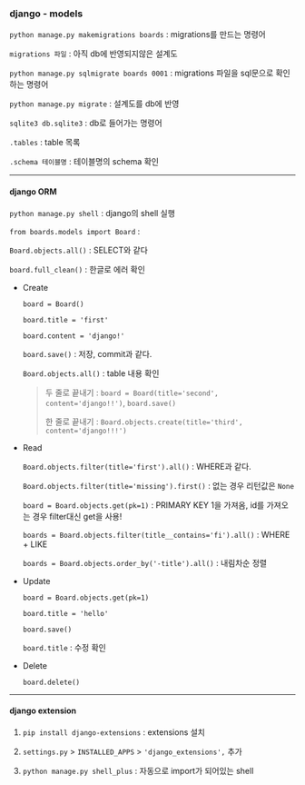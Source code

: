 ### django - models

`python manage.py makemigrations boards` : migrations를 만드는 명령어

`migrations 파일` : 아직 db에 반영되지않은 설계도

`python manage.py sqlmigrate boards 0001` : migrations 파일을 sql문으로 확인하는 명령어

`python manage.py migrate` : 설계도를 db에 반영

`sqlite3 db.sqlite3` : db로 들어가는 명령어

`.tables` : table 목록

`.schema 테이블명` : 테이블명의 schema 확인

------------------

#### django ORM

`python manage.py shell` : django의 shell 실행

`from boards.models import Board` : 

`Board.objects.all()` : SELECT와 같다

`board.full_clean()` : 한글로 에러 확인

* Create

  `board = Board()`

  `board.title = 'first'`

  `board.content = 'django!'`

  `board.save()` : 저장, commit과 같다.

  `Board.objects.all()` : table 내용 확인

  > 두 줄로 끝내기 : `board = Board(title='second', content='django!!')`, `board.save()`
  >
  > 한 줄로 끝내기 : `Board.objects.create(title='third', content='django!!!')`

* Read

  `Board.objects.filter(title='first').all()` : WHERE과 같다.

  `Board.objects.filter(title='missing').first()` : 없는 경우 리턴값은 `None`

  `board = Board.objects.get(pk=1)` : PRIMARY KEY 1을 가져옴, id를 가져오는 경우 filter대신 get을 사용!

  `boards = Board.objects.filter(title__contains='fi').all()` : WHERE + LIKE

  `boards = Board.objects.order_by('-title').all()` : 내림차순 정렬

* Update

  `board = Board.objects.get(pk=1)`

  `board.title = 'hello'`

  `board.save()`

  `board.title` : 수정 확인

* Delete

  `board.delete()`

---------------------------

#### django extension

1. `pip install django-extensions` : extensions 설치

2. `settings.py` > `INSTALLED_APPS` > `'django_extensions',` 추가
3. `python manage.py shell_plus` : 자동으로 import가 되어있는 shell